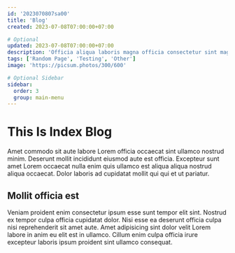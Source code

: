 ```yaml
---
id: '2023070807sa00'
title: 'Blog'
created: 2023-07-08T07:00:00+07:00

# Optional
updated: 2023-07-08T07:00:00+07:00
description: 'Officia aliqua laboris magna officia consectetur sint magna amet.'
tags: ['Random Page', 'Testing', 'Other']
image: 'https://picsum.photos/300/600'

# Optional Sidebar
sidebar:
  order: 3
  group: main-menu
---
```


# This Is Index Blog

Amet commodo sit aute labore Lorem officia occaecat sint ullamco nostrud minim. Deserunt mollit incididunt eiusmod aute est officia. Excepteur sunt amet Lorem occaecat nulla enim quis ullamco est aliqua aliqua nostrud aliqua occaecat. Dolor laboris ad cupidatat mollit qui qui et ut pariatur.

## Mollit officia est

Veniam proident enim consectetur ipsum esse sunt tempor elit sint. Nostrud ex tempor culpa officia cupidatat dolor. Nisi esse ea deserunt officia culpa nisi reprehenderit sit amet aute. Amet adipisicing sint dolor velit Lorem labore in anim eu elit est in ullamco. Cillum enim culpa officia irure excepteur laboris ipsum proident sint ullamco consequat.
